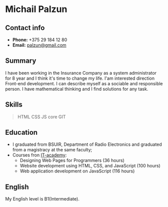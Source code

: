 # Michail Palzun

## Contact info

- **Phone:** +375 29 184 12 80
- **Email:** [palzun@gmail.com](mailto:palzun@gmail.com)

## Summary

I have been working in the Insurance Company as a system administrator for 8 year and I think it's time to change my life. I'am interested direction Front-end development. I can describe myself as a sociable and responsible person. I have mathematical thinking and I find solutions for any task. 

## Skills

>HTML 
>CSS 
>JS core
>GIT

## Education

- I graduated from BSUIR, Department of Radio Electronics and graduated from a magistracy at the same faculty;
- Courses fron [IT-academy](https://www.it-academy.by/):
  - Designing Web Pages for Programmers (36 hours)
  - Website development using HTML, CSS, and JavaScript (100 hours)
  - Web application development on JavaScript (116 hours)
  
## English

My English level is B1(Intermediate).


